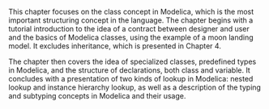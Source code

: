 This chapter focuses on the class concept in Modelica, which is the most important structuring concept in the language. The chapter begins with a tutorial introduction to the idea of a contract between designer and user and the basics of Modelica classes, using the example of a moon landing model. It excludes inheritance, which is presented in Chapter 4.

The chapter then covers the idea of specialized classes, predefined types in Modelica, and the structure of declarations, both class and variable. It concludes with a presentation of two kinds of lookup in Modelica: nested lookup and instance hierarchy lookup, as well as a description of the typing and subtyping concepts in Modelica and their usage.